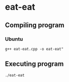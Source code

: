 # eat-eat

## Compiling program 

### Ubuntu

```g++ eat-eat.cpp -o eat-eat"```

## Executing program 

```./eat-eat```